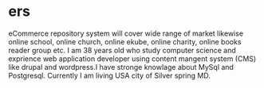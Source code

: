 # ers
eCommerce repository system 
will cover wide range of market likewise online school, online church, online ekube, online charity, online books reader group etc.
I am 38 years old who study computer science and exprience web application developer using content mangent system (CMS) like drupal and wordpress.I have stronge knowlage about MySql and Postgresql. Currently I am living USA city of Silver spring MD.
